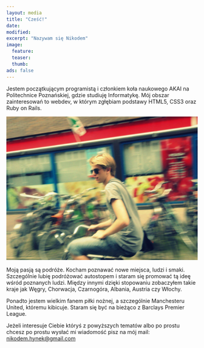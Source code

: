 ```yaml
---
layout: media
title: "Cześć!"
date: 
modified:
excerpt: "Nazywam się Nikodem"
image:
  feature:
  teaser:
  thumb:
ads: false
---
```


Jestem początkującym programistą i członkiem koła naukowego AKAI na Politechnice Poznańskiej, gdzie studiuję Informatykę. Mój obszar zainteresowań to webdev, w którym zgłębiam podstawy HTML5, CSS3 oraz Ruby on Rails. 

<img src="/images/aboutme.jpg">

Moją pasją są podróże. Kocham poznawać nowe miejsca, ludzi i smaki. Szczególnie lubię podróżować autostopem i staram się promować tą ideę wśród poznanych ludzi. Między innymi dzięki stopowaniu zobaczyłem takie kraje jak Węgry, Chorwacja, Czarnogóra, Albania, Austria czy Włochy.

Ponadto jestem wielkim fanem piłki nożnej, a szczególnie Manchesteru United, któremu kibicuje. Staram się być na bieżąco z Barclays Premier League.

Jeżeli interesuje Ciebie któryś z powyższych tematów albo po prostu chcesz po prostu wysłać mi wiadomość pisz na mój mail: nikodem.hynek@gmail.com 